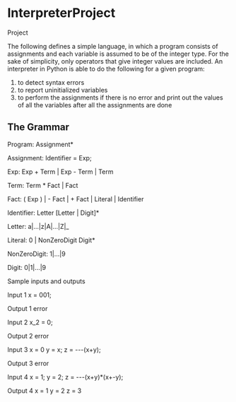 # InterpreterProject
Project

The following defines a simple language, in which a program consists of 
assignments and each variable is assumed to be of the integer type. 
For the sake of simplicity, only operators that give integer values are included. 
An interpreter in Python is able to do the following for a given program:

1. to detect syntax errors
2. to report uninitialized variables
3. to perform the assignments if there is no error and print out the values of  all the variables after all the assignments are done


The Grammar
---------------
 Program:
	Assignment*

Assignment:
	Identifier = Exp;

Exp: 
	Exp + Term | Exp - Term | Term

Term:
	Term * Fact  | Fact

Fact:
	( Exp ) | - Fact | + Fact | Literal | Identifier

Identifier:
     	Letter [Letter | Digit]*

Letter:
	a|...|z|A|...|Z|_

Literal:
	0 | NonZeroDigit Digit*
		
NonZeroDigit:
	1|...|9

Digit:
	0|1|...|9

Sample inputs and outputs

Input 1
x = 001;

Output 1
error

Input 2
x_2 = 0;

Output 2
error

Input 3
x = 0
y = x;
z = ---(x+y);

Output 3
error

Input 4
x = 1;
y = 2;
z = ---(x+y)*(x+-y);

Output 4
x = 1
y = 2
z = 3
